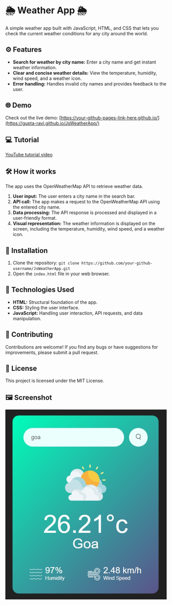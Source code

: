 # 🌦️ Weather App 🌦️

A simple weather app built with JavaScript, HTML, and CSS that lets you check the current weather conditions for any city around the world.

## ⚙️ Features

- **Search for weather by city name:** Enter a city name and get instant weather information.
- **Clear and concise weather details:** View the temperature, humidity, wind speed, and a weather icon.
- **Error handling:**  Handles invalid city names and provides feedback to the user.

## 🌐 Demo

Check out the live demo: [https://your-github-pages-link-here.github.io/](https://gupta-ravi.github.io/JsWeatherApp/)

## 💻 Tutorial

[YouTube tutorial video](https://www.youtube.com/watch?v=MIYQR-Ybrn4)

## 🛠️ How it works

The app uses the OpenWeatherMap API to retrieve weather data. 

1. **User input:** The user enters a city name in the search bar.
2. **API call:** The app makes a request to the OpenWeatherMap API using the entered city name.
3. **Data processing:** The API response is processed and displayed in a user-friendly format.
4. **Visual representation:** The weather information is displayed on the screen, including the temperature, humidity, wind speed, and a weather icon.

## 💾 Installation

1. Clone the repository: `git clone https://github.com/your-github-username/JsWeatherApp.git`
2. Open the `index.html` file in your web browser.

## 🔧 Technologies Used

- **HTML:** Structural foundation of the app.
- **CSS:** Styling the user interface.
- **JavaScript:** Handling user interaction, API requests, and data manipulation.

## 🤝 Contributing

Contributions are welcome! If you find any bugs or have suggestions for improvements, please submit a pull request.

## 📜 License

This project is licensed under the MIT License.

## 🖼️ Screenshot

![Weather App Screenshot](./screenshot.png) 
